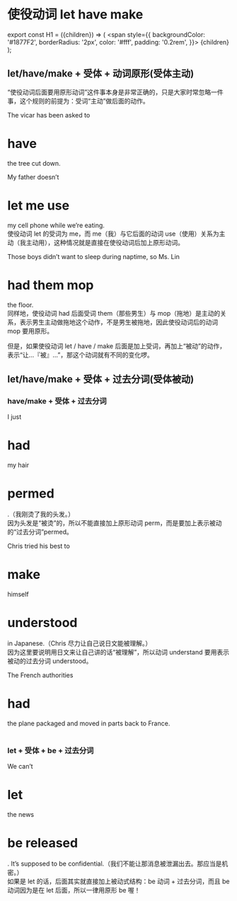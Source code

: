 # 使役动词 let have make

export const H1 = ({children}) => (
  <span
    style={{
      backgroundColor: '#1877F2',
      borderRadius: '2px',
      color: '#fff',
      padding: '0.2rem',
    }}>
    {children}
  </span>
);

## let/have/make + 受体 + 动词原形(受体主动)

“使役动词后面要用原形动词”这件事本身是非常正确的，只是大家时常忽略一件事，这个规则的前提为：受词“主动”做后面的动作。

The vicar has been asked to <H1>have</H1> the tree cut down.<br/>

My father doesn’t <H1>let me use</H1> my cell phone while we’re eating. <br/>
使役动词 let 的受词为 me，而 me（我）与它后面的动词 use（使用）关系为主动（我主动用），这种情况就是直接在使役动词后加上原形动词。

Those boys didn’t want to sleep during naptime, so Ms. Lin <H1>had them mop</H1> the floor. <br/>
同样地，使役动词 had 后面受词 them（那些男生）与 mop（拖地）是主动的关系，表示男生主动做拖地这个动作，不是男生被拖地，因此使役动词后的动词 mop 要用原形。

但是，如果使役动词 let / have / make 后面是加上受词，再加上“被动”的动作，表示“让...『被』...”，那这个动词就有不同的变化啰。
 
## let/have/make + 受体 + 过去分词(受体被动) 

### have/make + 受体 + 过去分词
I just <H1>had</H1> my hair <H1>permed</H1>.（我刚烫了我的头发。）<br/>
因为头发是“被烫”的，所以不能直接加上原形动词 perm，而是要加上表示被动的“过去分词”permed。

Chris tried his best to <H1>make</H1> himself <H1>understood</H1> in Japanese.（Chris 尽力让自己说日文能被理解。）<br/>
因为这里要说明用日文来让自己讲的话“被理解”，所以动词 understand 要用表示被动的过去分词 understood。

The French authorities <H1>had</H1> the plane packaged and moved in parts back to France.<br/>
 
### let + 受体 + be + 过去分词
We can’t <H1>let</H1> the news <H1>be released</H1>. It’s supposed to be confidential.（我们不能让那消息被泄漏出去。那应当是机密。）<br/>
如果是 let 的话，后面其实就直接加上被动式结构：be 动词 + 过去分词，而且 be 动词因为是在 let 后面，所以一律用原形 be 喔！
